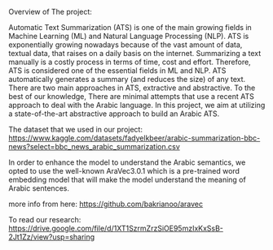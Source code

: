 Overview of The project:

Automatic Text Summarization (ATS) is one of the main growing fields in Machine Learning (ML) and Natural Language Processing (NLP). 
ATS is exponentially growing nowadays because of the vast amount of data, textual data, that raises on a daily basis on the internet. Summarizing a text manually is a costly process in terms of time, cost
and effort. Therefore, ATS is considered one of the essential fields in ML and NLP. 
ATS automatically generates a summary (and reduces the size) of any text.
There are two main approaches in ATS, extractive and abstractive.
To the best of our knowledge, There are minimal attempts that use a recent ATS approach to deal with the Arabic language.
In this project, we aim at utilizing a state-of-the-art abstractive approach to build an Arabic ATS.

The dataset that we used in our project:
https://www.kaggle.com/datasets/fadyelkbeer/arabic-summarization-bbc-news?select=bbc_news_arabic_summarization.csv

In order to enhance the model to understand the Arabic semantics, 
we opted to use the well-known AraVec3.0.1 which is a pre-trained word embedding model that will make the model understand the meaning of Arabic sentences.

more info from here: https://github.com/bakrianoo/aravec

To read our research:
https://drive.google.com/file/d/1XT1SzrmZrzSiOE95mzIxKxSsB-2Jt1Zz/view?usp=sharing
